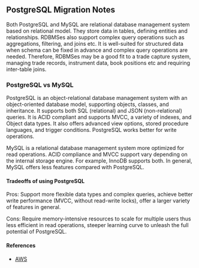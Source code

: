 ## PostgreSQL Migration Notes
Both PostgreSQL and MySQL are relational database management system based on relational model. They store data in 
tables, defining entities and relationships. RDBMSes also support complex query operations such as aggregations, 
filtering, and joins etc. It is well-suited for structured data when schema can be fixed in advance and complex query 
operations are needed. Therefore, RDBMSes may be a good fit to a trade capture system, managing trade records, 
instrument data, book positions etc and requiring inter-table joins.

### PostgreSQL vs MySQL
PostgreSQL is an object-relational database management system with an object-oriented database model, supporting 
objects, classes, and inheritance. It supports both SQL (relational) and JSON (non-relational) queries. It is ACID 
compliant and supports MVCC, a variety of indexes, and Object data types. It also offers advanced view options, stored 
procedure languages, and trigger conditions. PostgreSQL works better for write operations.

MySQL is a relational database management system more optimized for read operations. ACID compliance and MVCC support 
vary depending on the internal storage engine. For example, InnoDB supports both. In general, MySQL offers less features
compared with PostgreSQL.

#### Tradeoffs of using PostgreSQL
Pros: Support more flexible data types and complex queries, achieve better write performance (MVCC, without read-write 
locks), offer a larger variety of features in general.

Cons: Require memory-intensive resources to scale for multiple users thus less efficient in read operations, steeper 
learning curve to unleash the full potential of PostgreSQL.

#### References
- [AWS](https://aws.amazon.com/compare/the-difference-between-mysql-vs-postgresql/)